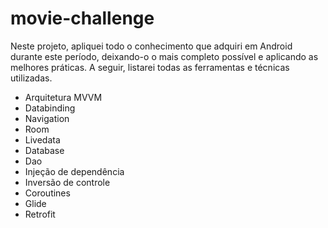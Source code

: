 # movie-challenge
 
 Neste projeto, apliquei todo o conhecimento que adquiri em Android durante este período, deixando-o o mais completo possível e aplicando as melhores práticas. A seguir, listarei todas as ferramentas e técnicas utilizadas.

* Arquitetura MVVM
* Databinding
* Navigation
* Room
* Livedata
* Database
* Dao
* Injeção de dependência
* Inversão de controle
* Coroutines
* Glide
* Retrofit
